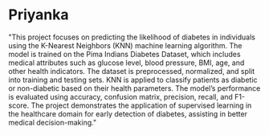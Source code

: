 # Priyanka
"This project focuses on predicting the likelihood of diabetes in individuals using the K-Nearest Neighbors (KNN) machine learning algorithm. The model is trained on the Pima Indians Diabetes Dataset, which includes medical attributes such as glucose level, blood pressure, BMI, age, and other health indicators. The dataset is preprocessed, normalized, and split into training and testing sets. KNN is applied to classify patients as diabetic or non-diabetic based on their health parameters. The model’s performance is evaluated using accuracy, confusion matrix, precision, recall, and F1-score. The project demonstrates the application of supervised learning in the healthcare domain for early detection of diabetes, assisting in better medical decision-making."
